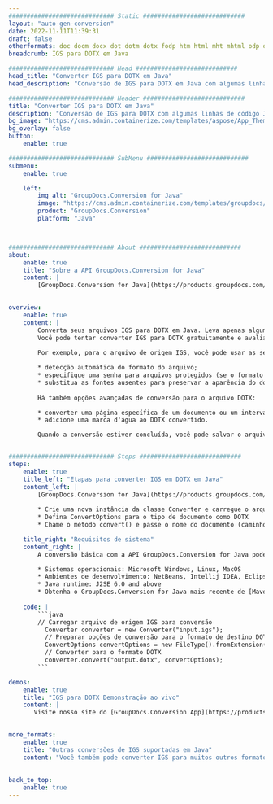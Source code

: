 ```yaml
---
############################# Static ############################
layout: "auto-gen-conversion"
date: 2022-11-11T11:39:31
draft: false
otherformats: doc docm docx dot dotm dotx fodp htm html mht mhtml odp odt otp pot potm potx pps ppsm ppsx ppt pptm pptx rtf
breadcrumb: IGS para DOTX em Java

############################# Head ############################
head_title: "Converter IGS para DOTX em Java"
head_description: "Conversão de IGS para DOTX em Java com algumas linhas de código. Converta mais de 160 formatos de arquivo usando a API de conversão de documentos do GroupDocs para Java"

############################# Header ############################
title: "Converter IGS para DOTX em Java"
description: "Conversão de IGS para DOTX com algumas linhas de código Java"
bg_image: "https://cms.admin.containerize.com/templates/aspose/App_Themes/V3/images/bg/header1.png"
bg_overlay: false
button:
    enable: true

############################# SubMenu ############################
submenu:
    enable: true

    left:
        img_alt: "GroupDocs.Conversion for Java"
        image: "https://cms.admin.containerize.com/templates/groupdocs/images/product-logos/90x90-noborder/groupdocs-conversion-java.png"
        product: "GroupDocs.Conversion"
        platform: "Java"



############################# About ############################
about:
    enable: true
    title: "Sobre a API GroupDocs.Conversion for Java"
    content: |
        [GroupDocs.Conversion for Java](https://products.groupdocs.com/conversion/java/) é uma API avançada de conversão de formato de arquivo para conversão entre formatos populares de imagem e documento, como Microsoft Office, OpenDocument, PDF, HTML, e-mail, CAD. e muito mais com apenas algumas linhas de código. A API nativa detecta automaticamente os formatos dos documentos originais e oferece muitas opções para personalizar os documentos convertidos. Juntamente com a função de extrair informações de um documento, ele também suporta o armazenamento em cache dos resultados da conversão para o disco local por padrão. No entanto, qualquer tipo de armazenamento em cache pode ser suportado pela implementação das interfaces apropriadas - Amazon S3, Dropbox, Google Drive, Windows Azure, Reddis ou quaisquer outras.
    

overview:
    enable: true
    content: |
        Converta seus arquivos IGS para DOTX em Java. Leva apenas algumas linhas de código Java em qualquer plataforma de sua escolha, como Windows, Linux, macOS.
        Você pode tentar converter IGS para DOTX gratuitamente e avaliar a qualidade dos resultados da conversão. Junto com scripts de conversão de arquivo simples, você pode tentar opções mais sofisticadas para carregar o arquivo de origem IGS e armazenar a saída DOTX. 
        
        Por exemplo, para o arquivo de origem IGS, você pode usar as seguintes opções de carregamento:

        * detecção automática do formato do arquivo;
        * especifique uma senha para arquivos protegidos (se o formato de arquivo for compatível);
        * substitua as fontes ausentes para preservar a aparência do documento.
        
        Há também opções avançadas de conversão para o arquivo DOTX:

        * converter uma página específica de um documento ou um intervalo de páginas;
        * adicione uma marca d'água ao DOTX convertido.

        Quando a conversão estiver concluída, você pode salvar o arquivo DOTX no caminho do arquivo local ou em qualquer armazenamento de terceiros, como FTP, Amazon S3, Google Drive, Dropbox etc. Observe - para converter IGS para DOTX, você não precisa instalar nenhum software adicional, como MS Office, Open Office, Adobe Acrobat Reader etc.


############################# Steps ############################
steps:
    enable: true
    title_left: "Etapas para converter IGS em DOTX em Java"
    content_left: |
        [GroupDocs.Conversion for Java](https://products.groupdocs.com/conversion/java/) permite que os desenvolvedores convertam facilmente o arquivo IGS para DOTX com algumas linhas de código.
        
        * Crie uma nova instância da classe Converter e carregue o arquivo IGS com o caminho completo
        * Defina ConvertOptions para o tipo de documento como DOTX
        * Chame o método convert() e passe o nome do documento (caminho completo) e formato (DOTX) como parâmetro

    title_right: "Requisitos de sistema"
    content_right: |
        A conversão básica com a API GroupDocs.Conversion for Java pode ser feita com apenas algumas linhas de código. Nossas APIs são suportadas em todas as principais plataformas e sistemas operacionais. Antes de executar o código abaixo, certifique-se de ter os seguintes pré-requisitos instalados em seu sistema.

        * Sistemas operacionais: Microsoft Windows, Linux, MacOS
        * Ambientes de desenvolvimento: NetBeans, Intellij IDEA, Eclipse, etc.
        * Java runtime: J2SE 6.0 and above
        * Obtenha o GroupDocs.Conversion for Java mais recente de [Maven](https://repository.groupdocs.com/webapp/#/artifacts/browse/tree/General/repo/com/groupdocs/groupdocs-conversion)
         
    code: |
        ```java    
        // Carregar arquivo de origem IGS para conversão
          Converter converter = new Converter("input.igs");
          // Preparar opções de conversão para o formato de destino DOTX
          ConvertOptions convertOptions = new FileType().fromExtension("dotx").getConvertOptions();
          // Converter para o formato DOTX
          converter.convert("output.dotx", convertOptions);
        ```

demos:
    enable: true
    title: "IGS para DOTX Demonstração ao vivo"
    content: |
       Visite nosso site do [GroupDocs.Conversion App](https://products.groupdocs.app/conversion/family) e experimente a conversão de IGS para DOTX agora. A demonstração gratuita tem os seguintes benefícios
          

more_formats:
    enable: true
    title: "Outras conversões de IGS suportadas em Java"
    content: "Você também pode converter IGS para muitos outros formatos de arquivo. Por favor, veja a lista abaixo."
       
       
back_to_top:
    enable: true
---
```

